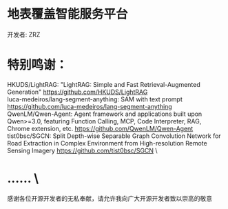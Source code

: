 # 地表覆盖智能服务平台

开发者: ZRZ

# 特别鸣谢：
HKUDS/LightRAG: "LightRAG: Simple and Fast Retrieval-Augmented Generation" https://github.com/HKUDS/LightRAG \
luca-medeiros/lang-segment-anything: SAM with text prompt https://github.com/luca-medeiros/lang-segment-anything \
QwenLM/Qwen-Agent: Agent framework and applications built upon Qwen>=3.0, featuring Function Calling, MCP, Code Interpreter, RAG, Chrome extension, etc. https://github.com/QwenLM/Qwen-Agent \
tist0bsc/SGCN: Split Depth-wise Separable Graph Convolution Network for Road Extraction in Complex Environment from High-resolution Remote Sensing Imagery https://github.com/tist0bsc/SGCN \
# ...... \
感谢各位开源开发者的无私奉献，请允许我向广大开源开发者致以崇高的敬意
